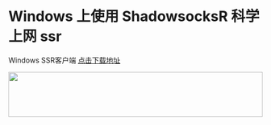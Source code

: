 # Windows 上使用 ShadowsocksR 科学上网 ssr
Windows SSR客户端  [点击下载地址](https://github.com/shadowsocksr-backup/shadowsocksr-csharp/releases '下载地址')

<a href="https://www.vultr.com/?ref=7775614-4F"><img src="https://www.vultr.com/media/banner_1.png" width="100%" height="90"></a>